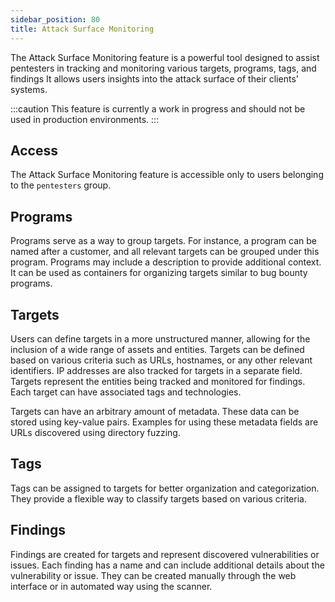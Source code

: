 ```yaml
---
sidebar_position: 80
title: Attack Surface Monitoring
---
```


The Attack Surface Monitoring feature is a powerful tool designed to assist pentesters in tracking and monitoring various targets, programs, tags, and findings
It allows users insights into the attack surface of their clients' systems.

:::caution
This feature is currently a work in progress and should not be used in production environments.
:::

## Access

The Attack Surface Monitoring feature is accessible only to users belonging to the `pentesters` group.

## Programs

Programs serve as a way to group targets. For instance, a program can be named after a customer, and all relevant targets can be grouped under this program.
Programs may include a description to provide additional context. It can be used as containers for organizing targets similar to bug bounty programs.

## Targets
Users can define targets in a more unstructured manner, allowing for the inclusion of a wide range of assets and entities.
Targets can be defined based on various criteria such as URLs, hostnames, or any other relevant identifiers.
IP addresses are also tracked for targets in a separate field.
Targets represent the entities being tracked and monitored for findings.
Each target can have associated tags and technologies.

Targets can have an arbitrary amount of metadata. These data can be stored using key-value pairs.
Examples for using these metadata fields are URLs discovered using directory fuzzing.

## Tags
Tags can be assigned to targets for better organization and categorization.
They provide a flexible way to classify targets based on various criteria.

## Findings
Findings are created for targets and represent discovered vulnerabilities or issues.
Each finding has a name and can include additional details about the vulnerability or issue.
They can be created manually through the web interface or in automated way using the scanner.
